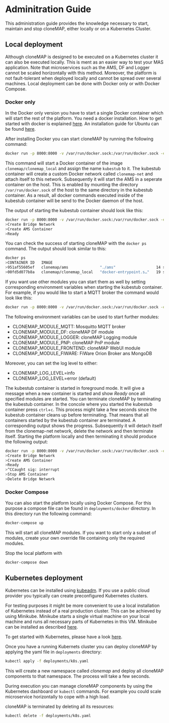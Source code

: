 # Adminitration Guide

This administration guide provides the knowledge necessary to start, maintain and stop cloneMAP, either locally or on a Kubernetes Cluster.

## Local deployment

Although cloneMAP is designed to be executed on a Kubernetes cluster it can also be executed locally.
This is ment as an easier way to test your MAS application.
Note that microservices such as the AMS, DF and Logger cannot be scaled horizontally with this method.
Moreover, the platform is not fault-tolerant when deployed locally and cannot be spread over several machines.
Local deployment can be done with Docker only or with Docker Compose.

### Docker only

In the Docker only version you have to start a single Docker container which will start the rest of the platform.
You need a docker installation.
How to get started with docker is explained [here](https://docs.docker.com/get-started/).
An installation guide for Ubuntu can be found [here](https://docs.docker.com/install/linux/docker-ce/ubuntu/).

After installing Docker you can start cloneMAP by running the following command:

```bash
docker run -p 8000:8000 -v /var/run/docker.sock:/var/run/docker.sock -e CLONEMAP_START_MODULES=true --name=kubestub clonemap/clonemap_local
```

This command will start a Docker container of the image `clonemap/clonemap_local` and assign the name `kubestub` to it.
The kubestub container will create a custom Docker network called `clonemap-net` and attach itself to this network.
Subsequently it will start the AMS in a seperate container on the host.
This is enabled by mounting the directory `/var/run/docker.sock` of the host to the same directory in the kubestub container.
As a result, all docker commands executed inside of the kubestub container will be send to the Docker daemon of the host.

The output of starting the kubestub container should look like this:

```bash
docker run -p 8000:8000 -v /var/run/docker.sock:/var/run/docker.sock -e CLONEMAP_START_MODULES=true --name=kubestub clonemap/clonemap_local
>Create Bridge Network
>Create AMS Container
>Ready
```

You can check the success of starting cloneMAP with the `docker ps` command.
The output should look similar to this:

```bash
docker ps
>CONTAINER ID   IMAGE                                                                      COMMAND                  CREATED          STATUS          PORTS                                 NAMES
>951af55605ef   clonemap/ams              "./ams"                  14 seconds ago   Up 12 seconds   0.0.0.0:30009->9000/tcp               ams
>00fd5d077b8a   clonemap/clonemap_local   "docker-entrypoint.s…"   19 seconds ago   Up 16 seconds   0.0.0.0:8000->8000/tcp                kubestub
```

If you want use other modules you can start them as well by setting corresponding environment variables when starting the kubestub container.
For example, if you would like to start a MQTT broker the command would look like this:

```bash
docker run -p 8000:8000 -v /var/run/docker.sock:/var/run/docker.sock -e CLONEMAP_START_MODULES=true -e CLONEMAP_MODULE_MQTT=true --name=kubestub clonemap/clonemap_local
```

The following environment variables can be used to start further modules:

* CLONEMAP_MODULE_MQTT: Mosquitto MQTT broker
* CLONEMAP_MODULE_DF: cloneMAP DF module
* CLONEMAP_MODULE_LOGGER: cloneMAP Logging module
* CLONEMAP_MODULE_PNP: cloneMAP PnP module
* CLONEMAP_MODULE_FRONTEND: cloneMAP WebUI module
* CLONEMAP_MODULE_FIWARE: FiWare Orion Broker ans MongoDB

Moreover, you can set the log level to either:

* CLONEMAP_LOG_LEVEL=info
* CLONEMAP_LOG_LEVEL=error (default)

The kubestub container is started in foreground mode.
It will give a message when a new container is started and show *Ready* once all specified modules are started.
You can terminate cloneMAP by terminating the kubestub container.
In the concole where you started the kubestub container press `ctrl`+`c`.
This process might take a few seconds since the kubestub container cleans up before terminating.
That means that all containers started by the kubestub container are terminated.
A corresponding output shows the progress.
Subsequently it will detach itself from the clonemap-net network, delete the network and then terminate itself.
Starting the platform locally and then terminating it should produce the following output:

```bash
docker run -p 8000:8000 -v /var/run/docker.sock:/var/run/docker.sock -e CLONEMAP_START_MODULES=true --name=kubestub clonemap/clonemap_local
>Create Bridge Network
>Create AMS Container
>Ready
>^CCaught sig: interrupt
>Stop AMS Container
>Delete Bridge Network
```

### Docker Compose

You can also start the platform locally using Docker Compose.
For this purpose a compose file can be found in `deployments/docker` directory.
In this directory run the following command:

```bash
docker-compose up
```

This will start all cloneMAP modules.
If you want to start only a subset of modules, create your own override file containing only the required modules.

Stop the local platform with

```bash
docker-compose down
```

## Kubernetes deployment

Kubernetes can be installed using [kubeadm](https://kubernetes.io/docs/setup/production-environment/tools/kubeadm/create-cluster-kubeadm/).
If you use a public cloud provider you typically can create preconfigured Kubernetes clusters.

For testing purposes it might be more convenient to use a local installation of Kubernetes instead of a real production cluster.
This can be achieved by using Minikube.
Minikube starts a single virtual machine on your local machine and runs all necessary parts of Kubernetes in this VM.
Minikube can be installed as described [here](https://kubernetes.io/docs/tasks/tools/install-minikube/).

To get started with Kubernetes, please have a look [here](https://kubernetes.io/docs/home/).

Once you have a running Kubernets cluster you can deploy cloneMAP by applying the yaml file in `deployments` directory:

```bash
kubectl apply -f deployments/k8s.yaml
```

This will create a new namespace called *clonemap* and deploy all cloneMAP components to that namespace.
The process will take a few seconds.

During execution you can manage cloneMAP components by using the Kubernetes dashboard or `kubectl` commands.
For example you could scale microservice horizontally to cope with a high load.

cloneMAP is terminated by deleting all its resources:

```bash
kubectl delete -f deployments/k8s.yaml
```
